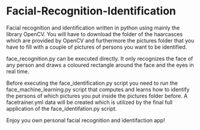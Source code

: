 # Facial-Recognition-Identification
Facial recognition and identification written in python using mainly the library OpenCV.
You will have to download the folder of the haarcasces which are provided by OpenCV and furthermore the pictures folder that you have to fill with a couple of pictures of persons you want to be identified.

face_recognition.py can be executed directly. It only recognizes the face of any person and draws a coloured rectangle around the face and the eyes in real time.

Before executing the face_identification.py script you need to run the face_machine_learning.py script that computes and learns how to identify the persons of which pictures you put inside the pictures folder before. 
A facetrainer.yml data will be created which is utilized by the final full application of the face_identifation.py script.

Enjoy you own personal facial recognition and identifaction app!
